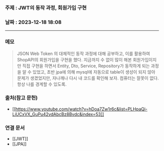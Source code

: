 ### 주제 : JWT의 동작 과정, 회원가입 구현

### 날짜 : 2023-12-18 18:08
----
### 메모
> JSON Web Token 의 대체적인 동작 과정에 대해 공부하고, 이를 활용하여 ShopAPI의 회원가입을 구현을 했다. 지금까지 수 없이 많이 해본 회원가입이지만 직접 구현을 하면서 Entity, Dto, Service, Repository가 동작하게 되는 과정을 알 수 있었고, 초반 jpa에 의해 mysql에 자동으로 table이 생성이 되지 않아 문제가 생겼었지만, 자나깨나 다시 내 코드를 확인해 보자. 컴퓨터는 잘못이 없다. 항상 나를 경계할 수 있도록.

### 출처(참고 문헌)
- [[https://www.youtube.com/watch?v=hDoa7Zw1r6c&list=PLHpaQi-LiUCxVX_GuPu42vdAbcBz8Bvdc&index=53]]

### 연결 문서
- [[JWT]]
- [[JPA]]
